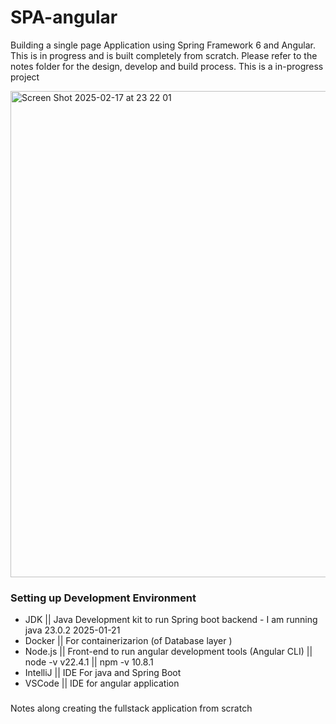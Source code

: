 # SPA-angular
Building a single page Application using Spring Framework 6 and Angular. This is in progress and is built completely from scratch. Please refer to the notes folder for the design, develop and build process. This is a in-progress project

<img width="778" alt="Screen Shot 2025-02-17 at 23 22 01" src="https://github.com/user-attachments/assets/ffcd9be9-463d-4c44-9cb2-acd8ada1597e" />


### Setting up Development Environment 
* JDK || Java Development kit to run Spring boot backend - I am running java 23.0.2 2025-01-21
* Docker || For containerizarion (of Database layer )
* Node.js || Front-end to run angular development tools (Angular CLI) || node -v v22.4.1 || npm -v 10.8.1
* IntelliJ || IDE For java and Spring Boot
* VSCode || IDE for angular application

### 
Notes along creating the fullstack application from scratch 


  
